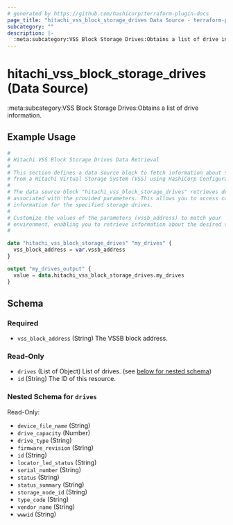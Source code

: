 ```yaml
---
# generated by https://github.com/hashicorp/terraform-plugin-docs
page_title: "hitachi_vss_block_storage_drives Data Source - terraform-provider-hitachi"
subcategory: ""
description: |-
  :meta:subcategory:VSS Block Storage Drives:Obtains a list of drive information.
---
```


# hitachi_vss_block_storage_drives (Data Source)

:meta:subcategory:VSS Block Storage Drives:Obtains a list of drive information.

## Example Usage

```terraform
#
# Hitachi VSS Block Storage Drives Data Retrieval
#
# This section defines a data source block to fetch information about storage drives
# from a Hitachi Virtual Storage System (VSS) using HashiCorp Configuration Language (HCL).
#
# The data source block "hitachi_vss_block_storage_drives" retrieves details about storage drives
# associated with the provided parameters. This allows you to access configuration and property
# information for the specified storage drives.
#
# Customize the values of the parameters (vssb_address) to match your
# environment, enabling you to retrieve information about the desired storage drives.
#

data "hitachi_vss_block_storage_drives" "my_drives" {
  vss_block_address = var.vssb_address
}

output "my_drives_output" {
  value = data.hitachi_vss_block_storage_drives.my_drives
}
```

<!-- schema generated by tfplugindocs -->
## Schema

### Required

- `vss_block_address` (String) The VSSB block address.

### Read-Only

- `drives` (List of Object) List of drives. (see [below for nested schema](#nestedatt--drives))
- `id` (String) The ID of this resource.

<a id="nestedatt--drives"></a>
### Nested Schema for `drives`

Read-Only:

- `device_file_name` (String)
- `drive_capacity` (Number)
- `drive_type` (String)
- `firmware_revision` (String)
- `id` (String)
- `locator_led_status` (String)
- `serial_number` (String)
- `status` (String)
- `status_summary` (String)
- `storage_node_id` (String)
- `type_code` (String)
- `vendor_name` (String)
- `wwwid` (String)
